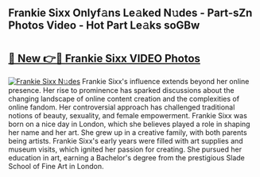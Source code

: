 ## Frankie Sixx Onlyf𝚊ns Le𝚊ked N𝚞des - Part-sZn Photos Video - Hot Part Le𝚊ks soGBw

# <h2><a href="http://ab32095.deff.icu/?id=Frankie+Sixx">🔗 New 👉🔴 Frankie Sixx VIDEO Photos</a></h2>

[![Frankie Sixx N𝚞des](https://i.imgur.com/rIISA9y.gif)](http://ab32095.deff.icu/?id=Frankie+Sixx)
Frankie Sixx's influence extends beyond her online presence. Her rise to prominence has sparked discussions about the changing landscape of online content creation and the complexities of online fandom. Her controversial approach has challenged traditional notions of beauty, sexuality, and female empowerment. Frankie Sixx was born on a nice day in London, which she believes played a role in shaping her name and her art. She grew up in a creative family, with both parents being artists. Frankie Sixx's early years were filled with art supplies and museum visits, which ignited her passion for creating. She pursued her education in art, earning a Bachelor's degree from the prestigious Slade School of Fine Art in London.
